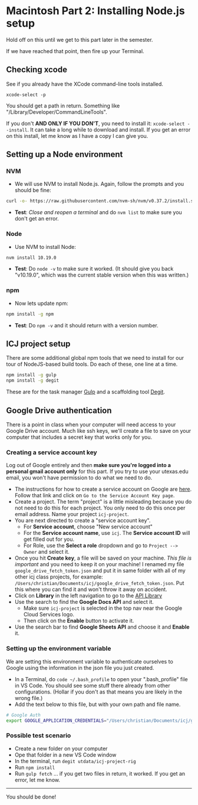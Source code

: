 # Macintosh Part 2: Installing Node.js setup

Hold off on this until we get to this part later in the semester.

If we have reached that point, then fire up your Terminal.

## Checking xcode

See if you already have the XCode command-line tools installed.

`xcode-select -p`

You should get a path in return. Something like "/Library/Developer/CommandLineTools".

If you don't **AND ONLY IF YOU DON'T**, you need to install it: `xcode-select --install`. It can take a long while to download and install. If you get an error on this install, let me know as I have a copy I can give you.

## Setting up a Node environment

### NVM

- We will use NVM to install Node.js. Again, follow the prompts and you should be fine:

``` bash
curl -o- https://raw.githubusercontent.com/nvm-sh/nvm/v0.37.2/install.sh | bash
```

- **Test**: _Close and reopen a terminal_ and do `nvm list` to make sure you don't get an error.

### Node

- Use NVM to install Node:

``` bash
nvm install 10.19.0
```

- **Test**: Do `node -v` to make sure it worked. (It should give you back "v10.19.0", which was the current stable version when this was written.)

### npm

- Now lets update npm:

```bash
npm install -g npm
```

- **Test**: Do `npm -v` and it should return with a version number.

## ICJ project setup

There are some additional global npm tools that we need to install for our tour of NodeJS-based build tools. Do each of these, one line at a time.

```bash
npm install -g gulp
npm install -g degit
```

These are for the task manager [Gulp](https://gulpjs.com/) and a scaffolding tool [Degit](https://www.npmjs.com/package/degit).

## Google Drive authentication

There is a point in class when your computer will need access to your Google Drive account. Much like ssh keys, we'll create a file to save on your computer that includes a secret key that works only for you.

### Creating a service account key

Log out of Google entirely and then **make sure you're logged into a personal gmail account only** for this part. If you try to use your utexas.edu email, you won't have permission to do what we need to do.

- The instructions for how to create a service account on Google are [here](https://cloud.google.com/docs/authentication/getting-started). Follow that link and click on `Go to the Service Account Key page`.
- Create a project. The term "project" is a little misleading because you do not need to do this for each project. You only need to do this once per email address. Name your project `icj-project`.
- You are next directed to create a "service account key".
  - For **Service account**, choose "New service account"
  - For the **Service account name**, use `icj`. The **Service account ID** will get filled out for you.
  - For Role, use the **Select a role** dropdown and go to `Project --> Owner` and select it.
- Once you hit **Create key**, a file will be saved on your machine. _This file is important_ and you need to keep it on your machine! I renamed my file `google_drive_fetch_token.json` and put it in same folder with all of my other icj class projects, for example: `/Users/christian/Documents/icj/google_drive_fetch_token.json`. Put this where you can find it and won't throw it away on accident.
- Click on **Library** in the left navigation to go to the [API Library](https://console.developers.google.com/apis/library)
- Use the search to find the **Google Docs API** and select it.
  - Make sure `icj-project` is selected in the top nav near the Google Cloud Services logo.
  - Then click on the **Enable** button to activate it.
- Use the search bar to find **Google Sheets API** and choose it and **Enable** it.

### Setting up the environment variable

We are setting this environment variable to authenticate ourselves to Google using the information in the json file you just created.

- In a Terminal, do `code ~/.bash_profile` to open your ".bash_profile" file in VS Code. You should see some stuff there already from other configurations. (Hollar if you don't as that means you are likely in the wrong file.)
- Add the text below to this file, but with your own path and file name.

```bash
# Google Auth
export GOOGLE_APPLICATION_CREDENTIALS="/Users/christian/Documents/icj/google_drive_fetch_token.json"
```

### Possible test scenario

- Create a new folder on your computer
- Ope that folder in a new VS Code window
- In the terminal, run `degit utdata/icj-project-rig`
- Run `npm install`
- Run `gulp fetch` ... if you get two files in return, it worked. If you get an error, let me know.

----

You should be done!
